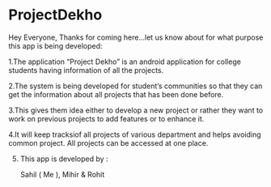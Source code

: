 # ProjectDekho

Hey Everyone, Thanks for coming here...let us know about for what purpose this app is being developed:

1.The application “Project Dekho” is an android application for college students having information of all the projects. 

2.The system is being developed for student’s communities so that they can get the information about all projects that has been done before.

3.This gives them idea either to develop a new project or rather they want to work on previous projects to add features or to enhance it.

4.It will keep tracksiof all projects of various department and helps avoiding common project. All projects can be accessed at one place. 

5. This app is developed by :

   Sahil ( Me ), Mihir & Rohit 
